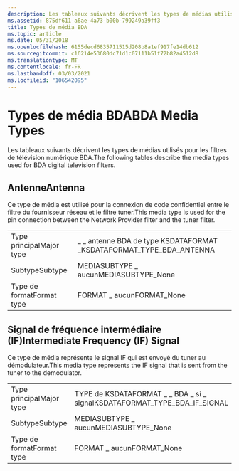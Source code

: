 ```yaml
---
description: Les tableaux suivants décrivent les types de médias utilisés pour les filtres de télévision numérique BDA.
ms.assetid: 875df611-a6ae-4a73-b00b-799249a39ff3
title: Types de média BDA
ms.topic: article
ms.date: 05/31/2018
ms.openlocfilehash: 6155decd6835711515d208b8a1ef917fe14db612
ms.sourcegitcommit: c16214e53680dc71d1c07111b51f72b82a4512d8
ms.translationtype: MT
ms.contentlocale: fr-FR
ms.lasthandoff: 03/03/2021
ms.locfileid: "106542095"
---
```

# <a name="bda-media-types"></a><span data-ttu-id="d4b7b-103">Types de média BDA</span><span class="sxs-lookup"><span data-stu-id="d4b7b-103">BDA Media Types</span></span>

<span data-ttu-id="d4b7b-104">Les tableaux suivants décrivent les types de médias utilisés pour les filtres de télévision numérique BDA.</span><span class="sxs-lookup"><span data-stu-id="d4b7b-104">The following tables describe the media types used for BDA digital television filters.</span></span>

## <a name="antenna"></a><span data-ttu-id="d4b7b-105">Antenne</span><span class="sxs-lookup"><span data-stu-id="d4b7b-105">Antenna</span></span>

<span data-ttu-id="d4b7b-106">Ce type de média est utilisé pour la connexion de code confidentiel entre le filtre du fournisseur réseau et le filtre tuner.</span><span class="sxs-lookup"><span data-stu-id="d4b7b-106">This media type is used for the pin connection between the Network Provider filter and the tuner filter.</span></span>



|             |                                  |
|-------------|----------------------------------|
| <span data-ttu-id="d4b7b-107">Type principal</span><span class="sxs-lookup"><span data-stu-id="d4b7b-107">Major type</span></span>  | <span data-ttu-id="d4b7b-108">\_ \_ antenne BDA de type KSDATAFORMAT \_</span><span class="sxs-lookup"><span data-stu-id="d4b7b-108">KSDATAFORMAT\_TYPE\_BDA\_ANTENNA</span></span> |
| <span data-ttu-id="d4b7b-109">Subtype</span><span class="sxs-lookup"><span data-stu-id="d4b7b-109">Subtype</span></span>     | <span data-ttu-id="d4b7b-110">MEDIASUBTYPE \_ aucun</span><span class="sxs-lookup"><span data-stu-id="d4b7b-110">MEDIASUBTYPE\_None</span></span>               |
| <span data-ttu-id="d4b7b-111">Type de format</span><span class="sxs-lookup"><span data-stu-id="d4b7b-111">Format type</span></span> | <span data-ttu-id="d4b7b-112">FORMAT \_ aucun</span><span class="sxs-lookup"><span data-stu-id="d4b7b-112">FORMAT\_None</span></span>                     |



 

## <a name="intermediate-frequency-if-signal"></a><span data-ttu-id="d4b7b-113">Signal de fréquence intermédiaire (IF)</span><span class="sxs-lookup"><span data-stu-id="d4b7b-113">Intermediate Frequency (IF) Signal</span></span>

<span data-ttu-id="d4b7b-114">Ce type de média représente le signal IF qui est envoyé du tuner au démodulateur.</span><span class="sxs-lookup"><span data-stu-id="d4b7b-114">This media type represents the IF signal that is sent from the tuner to the demodulator.</span></span>



|             |                                     |
|-------------|-------------------------------------|
| <span data-ttu-id="d4b7b-115">Type principal</span><span class="sxs-lookup"><span data-stu-id="d4b7b-115">Major type</span></span>  | <span data-ttu-id="d4b7b-116">TYPE de KSDATAFORMAT \_ \_ BDA \_ si \_ signal</span><span class="sxs-lookup"><span data-stu-id="d4b7b-116">KSDATAFORMAT\_TYPE\_BDA\_IF\_SIGNAL</span></span> |
| <span data-ttu-id="d4b7b-117">Subtype</span><span class="sxs-lookup"><span data-stu-id="d4b7b-117">Subtype</span></span>     | <span data-ttu-id="d4b7b-118">MEDIASUBTYPE \_ aucun</span><span class="sxs-lookup"><span data-stu-id="d4b7b-118">MEDIASUBTYPE\_None</span></span>                  |
| <span data-ttu-id="d4b7b-119">Type de format</span><span class="sxs-lookup"><span data-stu-id="d4b7b-119">Format type</span></span> | <span data-ttu-id="d4b7b-120">FORMAT \_ aucun</span><span class="sxs-lookup"><span data-stu-id="d4b7b-120">FORMAT\_None</span></span>                        |



 

 

 



